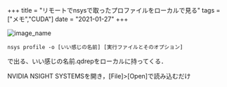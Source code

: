 +++
title = "リモートでnsysで取ったプロファイルをローカルで見る"
tags = ["メモ","CUDA"]
date = "2021-01-27"
+++

![image_name](/20210127/image_name.png)

```
nsys profile -o [いい感じの名前] [実行ファイルとそのオプション]
```

で出る、いい感じの名前.qdrepをローカルに持ってくる．

NVIDIA NSIGHT SYSTEMSを開き，[File]>[Open]で読み込むだけ
